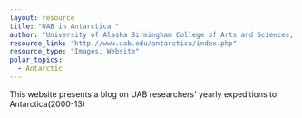 ```yaml
---
layout: resource
title: "UAB in Antarctica "
author: "University of Alaska Birmingham College of Arts and Sciences, dept of biology"
resource_link: "http://www.uab.edu/antarctica/index.php"
resource_type: "Images, Website"
polar_topics:
  - Antarctic
---
```


This website presents a blog on UAB researchers' yearly expeditions to Antarctica(2000-13)
